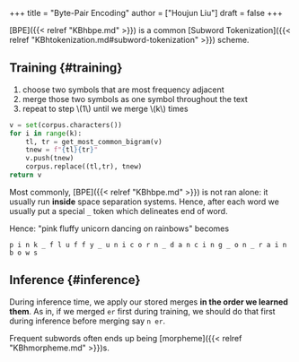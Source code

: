 +++
title = "Byte-Pair Encoding"
author = ["Houjun Liu"]
draft = false
+++

[BPE]({{< relref "KBhbpe.md" >}}) is a common [Subword Tokenization]({{< relref "KBhtokenization.md#subword-tokenization" >}}) scheme.


## Training {#training}

1.  choose two symbols that are most frequency adjacent
2.  merge those two symbols as one symbol throughout the text
3.  repeat to step \\(1\\) until we merge \\(k\\) times

<!--listend-->

```python
v = set(corpus.characters())
for i in range(k):
    tl, tr = get_most_common_bigram(v)
    tnew = f"{tl}{tr}"
    v.push(tnew)
    corpus.replace((tl,tr), tnew)
return v
```

Most commonly, [BPE]({{< relref "KBhbpe.md" >}}) is not ran alone: it usually run **inside** space separation systems. Hence, after each word we usually put a special `_` token which delineates end of word.

Hence: "pink fluffy unicorn dancing on rainbows" becomes

```nil
p i n k _ f l u f f y _ u n i c o r n _ d a n c i n g _ o n _ r a i n b o w s
```


## Inference {#inference}

During inference time, we apply our stored merges **in the order we learned them**. As in, if we merged `er` first during training, we should do that first during inference before merging say `n er`.

Frequent subwords often ends up being [morpheme]({{< relref "KBhmorpheme.md" >}})s.
